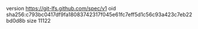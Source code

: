 version https://git-lfs.github.com/spec/v1
oid sha256:c793bc0417df9fa18083742317f045e61fc7eff5d1c56c93a423c7eb22bd0d8b
size 11122
